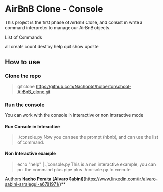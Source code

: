 # AirBnB Clone - Console

This project is the first phase of AirBnB Clone, and consist in write a 
command interpreter to manage our AirBnB objects.

List of Commands

all
create
count
destroy
help
quit
show
update

## How to use

### Clone the repo

> git clone https://github.com/Nachop51/holbertonschool-AirBnB_clone.git

### Run the console

You can work with the console in interactive or non interactive mode

#### Run Console in Interactive
> ./console.py
Now you can see the prompt (hbnb), and can use the list of command.

#### Non Interactive example
> echo "help" | ./console.py
This is a non interactive example, you can put the command plus pipe plus 
./console.py to execute

Authors
**[**Nacho Peralta**](https://www.linkedin.com/in/ignacio-peralta-576a72226/)
[**Alvaro Sabini**]**(https://www.linkedin.com/in/alvaro-sabini-saralegui-a6781971/)**


